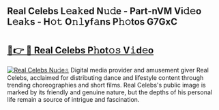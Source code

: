 ## Real Celebs L𝚎a𝚔ed N𝚞𝚍e - Part-nVM Vi𝚍𝚎o L𝚎a𝚔s - H𝚘𝚝 O𝚗𝚕yf𝚊ns P𝚑𝚘tos G7GxC

# <h2><a href="http://kf1aby.oniu.top/?m=Real+Celebs">🔗👉 🔴 Real Celebs P𝚑ot𝚘𝚜 V𝚒d𝚎o</a></h2>

[![Real Celebs Nu𝚍e𝚜](https://i.imgur.com/0qMVB7G.gif)](http://kf1aby.oniu.top/?m=Real+Celebs)
Digital media provider and amusement giver Real Celebs, acclaimed for distributing dance and lifestyle content through trending choreographies and short films. Real Celebs's public image is marked by its friendly and genuine nature, but the depths of his personal life remain a source of intrigue and fascination.  
